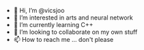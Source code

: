 - 👋 Hi, I’m @vicsjoo
- 👀 I’m interested in arts and neural network
- 🌱 I’m currently learning C++
- 💞️ I’m looking to collaborate on my own stuff
- 📫 How to reach me ... don't please

<!---
vicsjoo/vicsjoo is a ✨ special ✨ repository because its `README.md` (this file) appears on your GitHub profile.
You can click the Preview link to take a look at your changes.
--->
